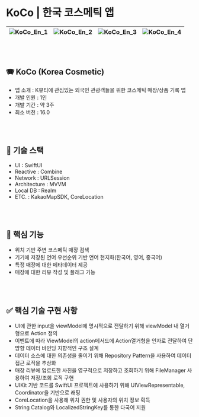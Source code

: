 
# KoCo | 한국 코스메틱 앱

![KoCo_En_1](https://github.com/user-attachments/assets/17b7b6be-a21f-4ec1-bc81-35a6238ba5c2) |![KoCo_En_2](https://github.com/user-attachments/assets/ad205ddf-280e-4e43-9d5e-b8ea0973ddf1) |![KoCo_En_3](https://github.com/user-attachments/assets/5d5c6517-8b2d-4faf-a661-fd4ca2b864bb) |![KoCo_En_4](https://github.com/user-attachments/assets/a25ebbbd-0f99-4c09-8a2d-79c0b0ea1811)
--- | --- | --- | --- |



<br/><br/>

## 🪗 KoCo (Korea Cosmetic) 
- 앱 소개 : K뷰티에 관심있는 외국인 관광객들을 위한 코스메틱 매장/상품 기록 앱
- 개발 인원 : 1인
- 개발 기간 : 약 3주
- 최소 버전 : 16.0


<br/><br/>

## 📎 기술 스택
- UI : SwiftUI
- Reactive : Combine
- Network : URLSession
- Architecture : MVVM
- Local DB : Realm
- ETC. : KakaoMapSDK, CoreLocation


<br/><br/>



## 📝 핵심 기능
- 위치 기반 주변 코스메틱 매장 검색
- 기기에 저장된 언어 우선순위 기반 언어 현지화(한국어, 영어, 중국어)
- 특정 매장에 대한 메타데이터 제공
- 매장에 대한 리뷰 작성 및 플래그 기능


<br/><br/>


## ✅ 핵심 기술 구현 사항
- UI에 관한 input을 viewModel에 명시적으로 전달하기 위해 viewModel 내 열거형으로 Action 정의
- 이벤트에 따라 ViewModel의 action메서드에 Action열거형을 인자로 전달하여 단뱡향 데이터 바인딩 지향적인 구조 설계
- 데이터 소스에 대한 의존성을 줄이기 위해 Repository Pattern을 사용하여 데이터 접근 로직을 추상화
- 매장 리뷰에 업로드한 사진을 영구적으로 저장하고 조회하기 위해 FileManager 사용하여 저장/조회 로직 구현
- UIKit 기반 코드를 SwiftUI 프로젝트에 사용하기 위해 UIViewRepresentable, Coordinator을 기반으로 래핑
- CoreLocation을 사용해 위치 권한 및 사용자의 위치 정보 획득
- String Catalog와 LocalizedStringKey를 통한 다국어 지원


<br/><br/>
